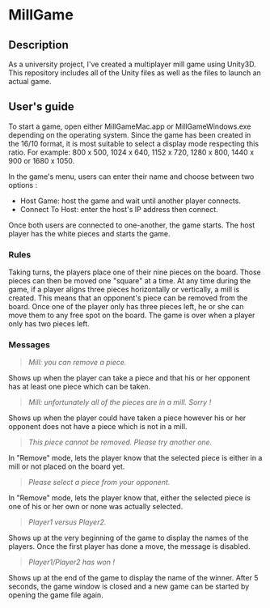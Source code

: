 # MillGame

## Description
As a university project, I've created a multiplayer mill game using Unity3D. This repository includes all of the Unity files as well 
as the files to launch an actual game.

## User's guide
To start a game, open either MillGameMac.app or MillGameWindows.exe depending on the operating system.
Since the game has been created in the 16/10 format, it is most suitable to select a display mode respecting this ratio. 
For example: 800 x 500, 1024 x 640, 1152 x 720, 1280 x 800, 1440 x 900 or 1680 x 1050.

In the game's menu, users can enter their name and choose between two options : 
  * Host Game: host the game and wait until another player connects. 
  * Connect To Host: enter the host's IP address then connect.
 
 Once both users are connected to one-another, the game starts. The host player has the white pieces and starts the game.

### Rules
Taking turns, the players place one of their nine pieces on the board. Those pieces can then be moved one "square" at a time. 
At any time during the game, if a player aligns three pieces horizontally or vertically, a mill is created. This means that an opponent's 
piece can be removed from the board. Once one of the player only has three pieces left, he or she can move them to any free spot on the 
board. The game is over when a player only has two pieces left. 

### Messages
> *Mill: you can remove a piece.*
  
  Shows up when the player can take a piece and that his or her opponent has at least one piece which can be taken. 
  
> *Mill: unfortunately all of the pieces are in a mill. Sorry !*
  
Shows up when the player could have taken a piece however his or her opponent does not have a piece which is not in a mill.
  
> *This piece cannot be removed. Please try another one.*

In "Remove" mode, lets the player know that the selected piece is either in a mill or not placed on the board yet.
  
> *Please select a piece from your opponent.*

In "Remove" mode, lets the player know that, either the selected piece is one of his or her own or none was actually selected. 
  
> *Player1 versus Player2.*

Shows up at the very beginning of the game to display the names of the players. Once the first player has done a move, the message 
  is disabled.
  
> *Player1/Player2 has won !*

Shows up at the end of the game to display the name of the winner. After 5 seconds, the game window is closed and a new game can be started
  by opening the game file again.
